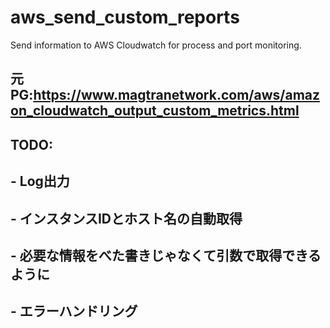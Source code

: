 # aws_send_custom_reports
Send information to AWS Cloudwatch for process and port monitoring.

## 元PG:https://www.magtranetwork.com/aws/amazon_cloudwatch_output_custom_metrics.html
## TODO: 
## - Log出力
## - インスタンスIDとホスト名の自動取得
## - 必要な情報をべた書きじゃなくて引数で取得できるように
## - エラーハンドリング
